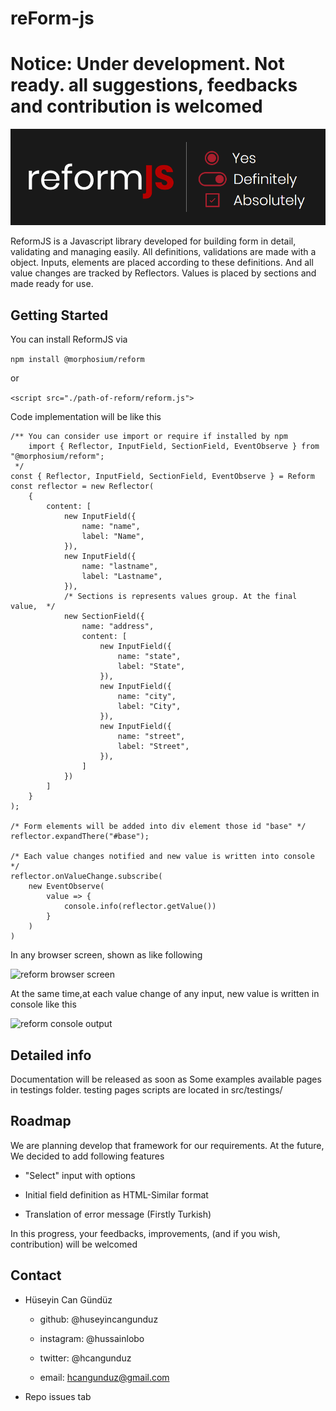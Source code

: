 # reForm-js

# Notice: Under development. Not ready. all suggestions, feedbacks and contribution is welcomed

![ReformJS](./assets/reform-logo.png)

ReformJS is a Javascript library developed for building form in detail, validating and managing easily.
All definitions, validations are made with a object. Inputs, elements are placed according to these definitions.
And all value changes are tracked by Reflectors. Values is placed by sections and made ready for use. 

## Getting Started

You can install ReformJS via 

```npm install @morphosium/reform``` 

or  

```<script src="./path-of-reform/reform.js">```

Code implementation will be like this

```
/** You can consider use import or require if installed by npm
    import { Reflector, InputField, SectionField, EventObserve } from "@morphosium/reform";
 */
const { Reflector, InputField, SectionField, EventObserve } = Reform
const reflector = new Reflector(
    {
        content: [
            new InputField({
                name: "name",
                label: "Name",
            }),
            new InputField({
                name: "lastname",
                label: "Lastname",
            }),
            /* Sections is represents values group. At the final value,  */
            new SectionField({
                name: "address",
                content: [
                    new InputField({
                        name: "state",
                        label: "State",
                    }),
                    new InputField({
                        name: "city",
                        label: "City",
                    }),
                    new InputField({
                        name: "street",
                        label: "Street",
                    }),
                ]
            })
        ]
    }
);

/* Form elements will be added into div element those id "base" */
reflector.expandThere("#base");

/* Each value changes notified and new value is written into console */
reflector.onValueChange.subscribe(
    new EventObserve(
        value => {
            console.info(reflector.getValue())
        }
    )
)
```

In any browser screen, shown as like following

![reform browser screen](./assets/browser-screen.jpg)

At the same time,at each value change of any input, new value is written in console like this

![reform console output](./assets/console-output.PNG)

## Detailed info

Documentation will be released as soon as
Some examples available pages in testings folder. testing pages scripts are located in src/testings/

## Roadmap

We are planning develop that framework for our requirements. At the future, We decided to add following features

- "Select" input with options

- Initial field definition as HTML-Similar format

- Translation of error message (Firstly Turkish)

In this progress, your feedbacks, improvements, (and if you wish, contribution) will be welcomed

## Contact

- Hüseyin Can Gündüz

  - github: @huseyincangunduz

  - instagram: @hussainlobo

  - twitter: @hcangunduz

  - email: hcangunduz@gmail.com

- Repo issues tab